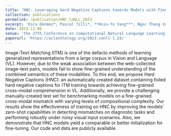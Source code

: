 ```yaml
---
title: "HNC: Leveraging Hard Negative Captions towards Models with Fine-Grained Visual-Linguistic Comprehension Capabilities"
collection: publications
permalink: /publication/HNC_CoNLL_2023
excerpt: 'Esra Dönmez*, Pascal Tilli*, **Hsiu-Yu Yang***, Ngoc Thang Vu, Carina Silberer (*=equal contribution)'
date: 2023-12-06
venue: 'the 27th Conference on Computational Natural Language Learning (CoNLL)'
paperurl: 'https://aclanthology.org/2023.conll-1.24/'
---
```

Image-Text-Matching (ITM) is one of the defacto methods of learning generalized representations from a large corpus in Vision and Language (VL). However, due to the weak association between the web-collected image–text pairs, models fail to show fine-grained understanding of the combined semantics of these modalities. To this end, we propose Hard Negative Captions (HNC): an automatically created dataset containing foiled hard negative captions for ITM training towards achieving fine-grained cross-modal comprehension in VL. Additionally, we provide a challenging manually-created test set for benchmarking models on a fine-grained cross-modal mismatch with varying levels of compositional complexity. Our results show the effectiveness of training on HNC by improving the models’ zero-shot capabilities in detecting mismatches on diagnostic tasks and performing robustly under noisy visual input scenarios. Also, we demonstrate that HNC models yield a comparable or better initialization for fine-tuning. Our code and data are publicly available.
